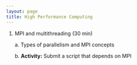 ```yaml
---
layout: page
title: High Performance Computing
---
```


1.  MPI and multithreading (30 min)

    a.  Types of parallelism and MPI concepts

    b.  **Activity:** Submit a script that depends on MPI
